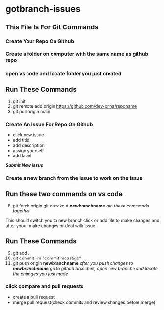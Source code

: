 # gotbranch-issues

## This File Is For Git Commands


### Create Your Repo On Github
### Create a folder on computer with the same name as github repo
### open vs code and locate folder you just created

## Run These Commands 

1. git init
2. git remote add origin https://github.com/dev-onna/reponame
3. git pull origin main


### Create An Issue For Repo On Github
- click new issue 
- add title
- add description
- assign yourself
- add label 

 ***Submit New issue***

### Create a new branch from the issue to work on the issue

## Run these two commands on vs code
8. git fetch origin git checkout **newbranchname**
*run these commands together*

This should switch you to new branch
click or add file to make changes and after yoour make changes or deal with issue.

## Run These Commands
9. git add .
10. git commit -m "commit message"
11. git push origin **newbranchname**
*after you push changes to **newbranchname** go to github branches, open new branche and locate the changes you just made*
### click compare and pull requests
- create a pull request
- merge pull request(check commits and review changes before merge)

